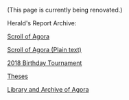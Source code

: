 (This page is currently being renovated.)

Herald's Report Archive:

[Scroll of Agora](scroll.md)

[Scroll of Agora (Plain text)](scroll.txt)

[2018 Birthday Tournament](birthday_tournament_2018.txt)

[Theses](/Theses/)

[Library and Archive of Agora](http://agoranomic.org/Library/)

